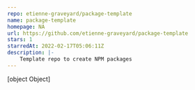 ```yaml
---
repo: etienne-graveyard/package-template
name: package-template
homepage: NA
url: https://github.com/etienne-graveyard/package-template
stars: 1
starredAt: 2022-02-17T05:06:11Z
description: |-
    Template repo to create NPM packages
---
```


[object Object]
